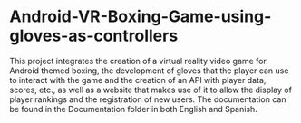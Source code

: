 # Android-VR-Boxing-Game-using-gloves-as-controllers
This project integrates the creation of a virtual reality video game for Android themed boxing, the development of gloves that the player can use to interact with the game and the creation of an API with player data, scores, etc., as well as a website that makes use of it to allow the display of player rankings and the registration of new users.  The documentation can be found in the Documentation folder in both English and Spanish.
